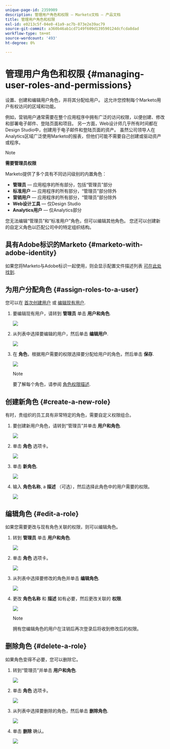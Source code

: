 ```yaml
---
unique-page-id: 2359909
description: 管理用户角色和权限 — Marketo文档 — 产品文档
title: 管理用户角色和权限
exl-id: e0213c5f-04e0-41a9-ac7b-873e2e39ac79
source-git-commit: a360b46ab1cd7149f609d139590124dcfcda8dad
workflow-type: tm+mt
source-wordcount: '493'
ht-degree: 0%

---
```


# 管理用户角色和权限 {#managing-user-roles-and-permissions}

设置、创建和编辑用户角色，并将其分配给用户。 这允许您控制每个Marketo用户有权访问的区域和功能。

例如，营销用户通常需要在整个应用程序中拥有广泛的访问权限，以便创建、修改和部署电子邮件、登陆页面和项目。 另一方面，Web设计师几乎所有时间都在Design Studio中，创建用于电子邮件和登陆页面的资产。 虽然公司领导人在Analytics区域广泛使用Marketo的报表，但他们可能不需要自己创建或驱动资产或程序。

>[!NOTE]
>
>**需要管理员权限**

Marketo提供了多个具有不同访问级别的内置角色：

* **管理员**  — 应用程序的所有部分，包括“管理员”部分
* **标准用户**  — 应用程序的所有部分，“管理员”部分除外
* **营销用户**  — 应用程序的所有部分，“管理员”部分除外
* **Web设计工具**  — 仅Design Studio
* **Analytics用户**  — 仅Analytics部分

您无法编辑“管理员”和“标准用户”角色，但可以编辑其他角色。 您还可以创建新的自定义角色以匹配公司中的特定组织结构。

## 具有Adobe标识的Marketo {#marketo-with-adobe-identity}

如果您将Marketo与Adobe标识一起使用，则会显示配置文件描述列表 [可在此处找到](/help/marketo/product-docs/administration/marketo-with-adobe-identity/overview.md#profile-levels).

## 为用户分配角色 {#assign-roles-to-a-user}

您可以在 [首次创建用户](/help/marketo/product-docs/administration/users-and-roles/create-delete-edit-and-change-a-user-role.md) 或 [编辑现有用户](/help/marketo/product-docs/administration/users-and-roles/managing-marketo-users.md).

1. 要编辑现有用户，请转到 **管理员** 单击 **用户和角色**.

   ![](assets/image2014-9-9-18-3a7-3a32.png)

1. 从列表中选择要编辑的用户，然后单击 **编辑用户**.

   ![](assets/image2014-9-9-18-3a7-3a42.png)

1. 在 **角色**，根据用户需要的权限选择要分配给用户的角色，然后单击 **保存**.

   ![](assets/image2014-9-9-18-3a7-3a57.png)

   >[!NOTE]
   >
   >要了解每个角色，请参阅  [角色权限描述](/help/marketo/product-docs/administration/users-and-roles/managing-user-roles-and-permissions/descriptions-of-role-permissions.md).

## 创建新角色 {#create-a-new-role}

有时，贵组织的员工具有非常特定的角色，需要自定义权限组合。

1. 要创建新用户角色，请转到“管理员”并单击 **用户和角色**.

   ![](assets/image2014-9-9-18-3a8-3a12.png)

1. 单击 **角色** 选项卡。

   ![](assets/image2014-9-9-18-3a8-3a22.png)

1. 单击 **新角色**.

   ![](assets/image2014-9-9-18-3a8-3a38.png)

1. 输入 **角色名称**, a **描述** （可选），然后选择此角色中的用户需要的权限。

   ![](assets/image2014-9-9-18-3a9-3a3.png)

## 编辑角色 {#edit-a-role}

如果您需要更改与现有角色关联的权限，则可以编辑角色。

1. 转到 **管理员** 单击 **用户和角色**.

   ![](assets/image2014-9-9-18-3a9-3a15.png)

1. 单击 **角色** 选项卡。

   ![](assets/image2014-9-9-18-3a9-3a26.png)

1. 从列表中选择要修改的角色并单击 **编辑角色**.

   ![](assets/image2014-9-9-18-3a9-3a40.png)

1. 更改 **角色名称** 和 **描述** 如有必要，然后更改关联的 **权限**.

   ![](assets/image2014-9-9-18-3a10-3a3.png)

   >[!NOTE]
   >
   >拥有您编辑角色的用户在注销后再次登录后将收到修改后的权限。

## 删除角色 {#delete-a-role}

如果角色变得不必要，您可以删除它。

1. 转到“管理员”并单击 **用户和角色**.

   ![](assets/image2014-9-9-18-3a10-3a15.png)

1. 单击 **角色** 选项卡。

   ![](assets/image2014-9-9-18-3a10-3a27.png)

1. 从列表中选择要删除的角色，然后单击 **删除角色**.

   ![](assets/image2014-9-9-18-3a10-3a39.png)

1. 单击 **删除** 确认。

   ![](assets/image2014-9-9-18-3a10-3a50.png)
